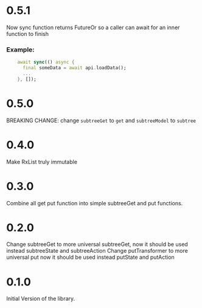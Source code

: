 # 0.5.1
Now sync function returns FutureOr<void> so a caller can await for an inner function to finish

### Example:
```dart
    await sync(() async {
      final someData = await api.loadData();
      ...
    }, []);
```

# 0.5.0

BREAKING CHANGE:
change `subtreeGet` to `get` and `subtreeModel` to `subtree`

# 0.4.0

Make RxList truly immutable

# 0.3.0

Combine all get put function into simple subtreeGet and put functions.

# 0.2.0

Change subtreeGet to more universal subtreeGet, now it should be used instead subtreeState and subtreeAction
Change putTransformer to more universal put now it should be used instead putState and putAction

# 0.1.0

Initial Version of the library.


